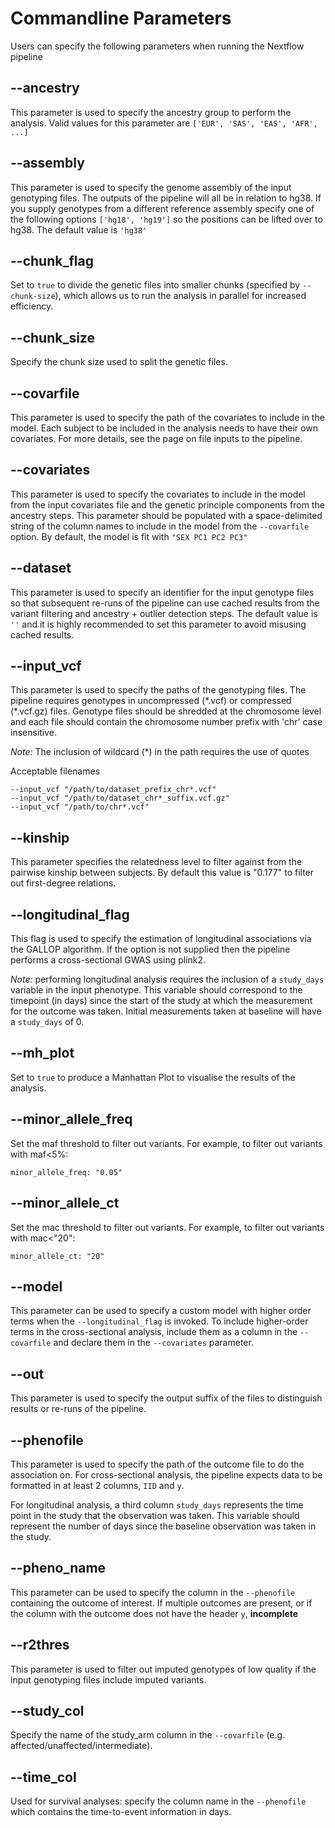 # Commandline Parameters

Users can specify the following parameters when running the Nextflow pipeline

## --ancestry

This parameter is used to specify the ancestry group to perform the analysis. Valid values for this parameter
are `['EUR', 'SAS', 'EAS', 'AFR', ...]`

## --assembly

This parameter is used to specify the genome assembly of the input genotyping files. The outputs of the pipeline
will all be in relation to hg38. If you supply genotypes from a different reference assembly specify one of the 
following options `['hg18', 'hg19']` so the positions can be lifted over to hg38. The default value is `'hg38'`

## --chunk_flag

Set to `true` to divide the genetic files into smaller chunks (specified by `--chunk-size`), which allows us to run the analysis in parallel for increased efficiency.

## --chunk_size

Specify the chunk size used to split the genetic files.

## --covarfile

This parameter is used to specify the path of the covariates to include in the model. Each subject to be included in 
the analysis needs to have their own covariates. For more details, see the page on file inputs to the pipeline.

## --covariates

This parameter is used to specify the covariates to include in the model from the input covariates file and the
genetic principle components from the ancestry steps. This parameter should be populated with a space-delimited
string of the column names to include in the model from the `--covarfile` option. By default, the model is fit with
`"SEX PC1 PC2 PC3"`

## --dataset

This parameter is used to specify an identifier for the input genotype files so that subsequent re-runs of the 
pipeline can use cached results from the variant filtering and ancestry + outlier detection steps. The default
value is `''` and it is highly recommended to set this parameter to avoid misusing cached results.

## --input_vcf

This parameter is used to specify the paths of the genotyping files. The pipeline requires genotypes in 
uncompressed (\*.vcf) or compressed (\*.vcf.gz) files. Genotype files should be shredded at the chromosome level
and each file should contain the chromosome number prefix with 'chr' case insensitive.

_Note:_ The inclusion of  wildcard (\*) in the path requires the use of quotes

Acceptable filenames

```text
--input_vcf "/path/to/dataset_prefix_chr*.vcf"
--input_vcf "/path/to/dataset_chr*_suffix.vcf.gz"
--input_vcf "/path/to/chr*.vcf"
```
## --kinship

This parameter specifies the relatedness level to filter against from the pairwise kinship between subjects. By 
default this value is "0.177" to filter out first-degree relations.

## --longitudinal_flag

This flag is used to specify the estimation of longitudinal associations via the GALLOP algorithm. If the option 
is not supplied then the pipeline performs a cross-sectional GWAS using plink2.

_Note:_ performing longitudinal analysis requires the inclusion of a `study_days` variable in the input 
phenotype. This variable should correspond to the timepoint (in days) since the start of the study at which the 
measurement for the outcome was taken. Initial measurements taken at baseline will have a `study_days` of 0.

## --mh_plot

Set to `true` to produce a Manhattan Plot to visualise the results of the analysis.

## --minor_allele_freq

Set the maf threshold to filter out variants. For example, to filter out variants with maf<5%:
```text
minor_allele_freq: "0.05"
```

## --minor_allele_ct

Set the mac threshold to filter out variants. For example, to filter out variants with mac<"20":

```text
minor_allele_ct: "20"
```

## --model

This parameter can be used to specify a custom model with higher order terms when the `--longitudinal_flag` is 
invoked. To include higher-order terms in the cross-sectional analysis, include them as a column in the 
`--covarfile` and declare them in the `--covariates` parameter.

## --out

This parameter is used to specify the output suffix of the files to distinguish results or re-runs of the 
pipeline.

## --phenofile

This parameter is used to specify the path of the outcome file to do the association on. For cross-sectional 
analysis, the pipeline expects data to be formatted in at least 2 columns, `IID` and `y`.

For longitudinal analysis, a third column `study_days` represents the time point in the study that the 
observation was taken. This variable should represent the number of days since the baseline 
observation was taken in the study.

## --pheno_name

This parameter can be used to specify the column in the `--phenofile` containing the outcome of interest. If
multiple outcomes are present, or if the column with the outcome does not have the header `y`,
**incomplete**

## --r2thres

This parameter is used to filter out imputed genotypes of low quality if the input genotyping files include 
imputed variants.

## --study_col

Specify the name of the study_arm column in the `--covarfile` (e.g. affected/unaffected/intermediate).

## --time_col

Used for survival analyses: specify the column name in the `--phenofile` which contains the time-to-event information in days.


